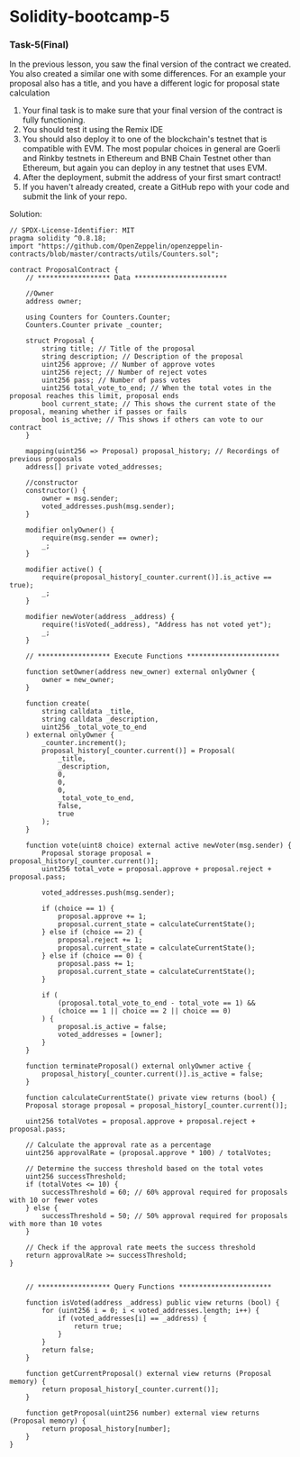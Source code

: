 # Solidity-bootcamp-5

### Task-5(Final)

In the previous lesson, you saw the final version of the contract we created. You also created a similar one with some differences. For an example your proposal also has a title, and you have a different logic for proposal state calculation

1. Your final task is to make sure that your final version of the contract is fully functioning. 
2. You should test it using the Remix IDE 
3. You should also deploy it to one of the blockchain's testnet that is compatible with EVM. The most popular choices in general are Goerli and Rinkby testnets in Ethereum and BNB Chain Testnet other than Ethereum, but again you can deploy in any testnet that uses EVM. 
4. After the deployment, submit the address of your first smart contract! 
5. If you haven't already created, create a GitHub repo with your code and submit the link of your repo.

Solution:

```sol
// SPDX-License-Identifier: MIT
pragma solidity ^0.8.18;
import "https://github.com/OpenZeppelin/openzeppelin-contracts/blob/master/contracts/utils/Counters.sol";

contract ProposalContract {
    // ****************** Data ***********************

    //Owner
    address owner;

    using Counters for Counters.Counter;
    Counters.Counter private _counter;

    struct Proposal {
        string title; // Title of the proposal
        string description; // Description of the proposal
        uint256 approve; // Number of approve votes
        uint256 reject; // Number of reject votes
        uint256 pass; // Number of pass votes
        uint256 total_vote_to_end; // When the total votes in the proposal reaches this limit, proposal ends
        bool current_state; // This shows the current state of the proposal, meaning whether if passes or fails
        bool is_active; // This shows if others can vote to our contract
    }

    mapping(uint256 => Proposal) proposal_history; // Recordings of previous proposals
    address[] private voted_addresses;

    //constructor
    constructor() {
        owner = msg.sender;
        voted_addresses.push(msg.sender);
    }

    modifier onlyOwner() {
        require(msg.sender == owner);
        _;
    }

    modifier active() {
        require(proposal_history[_counter.current()].is_active == true);
        _;
    }

    modifier newVoter(address _address) {
        require(!isVoted(_address), "Address has not voted yet");
        _;
    }

    // ****************** Execute Functions ***********************

    function setOwner(address new_owner) external onlyOwner {
        owner = new_owner;
    }

    function create(
        string calldata _title,
        string calldata _description,
        uint256 _total_vote_to_end
    ) external onlyOwner {
        _counter.increment();
        proposal_history[_counter.current()] = Proposal(
            _title,
            _description,
            0,
            0,
            0,
            _total_vote_to_end,
            false,
            true
        );
    }

    function vote(uint8 choice) external active newVoter(msg.sender) {
        Proposal storage proposal = proposal_history[_counter.current()];
        uint256 total_vote = proposal.approve + proposal.reject + proposal.pass;

        voted_addresses.push(msg.sender);

        if (choice == 1) {
            proposal.approve += 1;
            proposal.current_state = calculateCurrentState();
        } else if (choice == 2) {
            proposal.reject += 1;
            proposal.current_state = calculateCurrentState();
        } else if (choice == 0) {
            proposal.pass += 1;
            proposal.current_state = calculateCurrentState();
        }

        if (
            (proposal.total_vote_to_end - total_vote == 1) &&
            (choice == 1 || choice == 2 || choice == 0)
        ) {
            proposal.is_active = false;
            voted_addresses = [owner];
        }
    }

    function terminateProposal() external onlyOwner active {
        proposal_history[_counter.current()].is_active = false;
    }

    function calculateCurrentState() private view returns (bool) {
    Proposal storage proposal = proposal_history[_counter.current()];

    uint256 totalVotes = proposal.approve + proposal.reject + proposal.pass;

    // Calculate the approval rate as a percentage
    uint256 approvalRate = (proposal.approve * 100) / totalVotes;

    // Determine the success threshold based on the total votes
    uint256 successThreshold;
    if (totalVotes <= 10) {
        successThreshold = 60; // 60% approval required for proposals with 10 or fewer votes
    } else {
        successThreshold = 50; // 50% approval required for proposals with more than 10 votes
    }

    // Check if the approval rate meets the success threshold
    return approvalRate >= successThreshold;
}


    // ****************** Query Functions ***********************

    function isVoted(address _address) public view returns (bool) {
        for (uint256 i = 0; i < voted_addresses.length; i++) {
            if (voted_addresses[i] == _address) {
                return true;
            }
        }
        return false;
    }

    function getCurrentProposal() external view returns (Proposal memory) {
        return proposal_history[_counter.current()];
    }

    function getProposal(uint256 number) external view returns (Proposal memory) {
        return proposal_history[number];
    }
}

```
